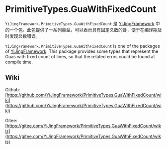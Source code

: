 ﻿# PrimitiveTypes.GuaWithFixedCount

`YiJingFramework.PrimitiveTypes.GuaWithFixedCount` 是 [YiJingFramework](https://github.com/YiJingFramework/YiJingFramework/wiki) 中的一个包。此包提供了一系列类型，可以表示具有固定爻数的卦，便于在编译期及时发现爻数错误。

`YiJingFramework.PrimitiveTypes.GuaWithFixedCount` is one of the packages of [YiJingFramework](https://github.com/YiJingFramework/YiJingFramework/wiki). This package provides some types that represent the Guas with fixed count of lines, so that the related erros could be found at compile time.

## Wiki

Github: [https://github.com/YiJingFramework/PrimitiveTypes.GuaWithFixedCount/wiki](https://github.com/YiJingFramework/PrimitiveTypes.GuaWithFixedCount/wiki)

Gitee: [https://gitee.com/YiJingFramework/PrimitiveTypes.GuaWithFixedCount/wikis](https://gitee.com/YiJingFramework/PrimitiveTypes.GuaWithFixedCount/wikis)